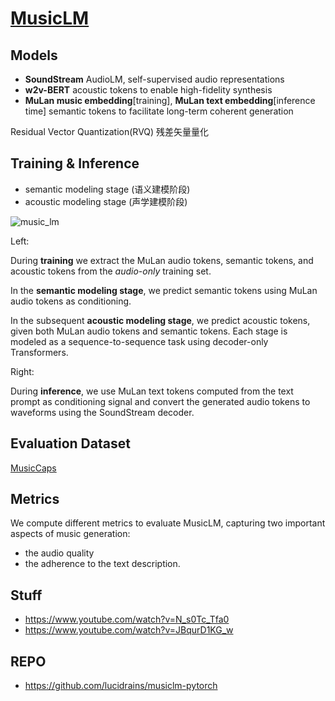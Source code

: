 # [MusicLM](https://arxiv.org/abs/2301.11325)

## Models

- **SoundStream** AudioLM, self-supervised audio representations
- **w2v-BERT** acoustic tokens to enable high-fidelity synthesis
- **MuLan music embedding**[training], **MuLan text embedding**[inference time] semantic tokens to facilitate long-term coherent generation

Residual Vector Quantization(RVQ) 残差矢量量化

## Training & Inference

- semantic modeling stage (语义建模阶段)
- acoustic modeling stage (声学建模阶段)

![music_lm](../img/music_lm.png)

Left:

During **training** we extract the MuLan audio tokens, semantic tokens, and acoustic tokens from the *audio-only* training set.

In the **semantic modeling stage**, we predict semantic tokens using MuLan audio tokens as conditioning.

In the subsequent **acoustic modeling stage**, we predict acoustic tokens, given both MuLan audio tokens and semantic tokens. Each stage is modeled as a sequence-to-sequence task using decoder-only Transformers.

Right:

During **inference**, we use MuLan text tokens computed from the text prompt as conditioning signal and convert the generated audio tokens to waveforms using the SoundStream decoder.

## Evaluation Dataset

[MusicCaps](https://www.kaggle.com/datasets/googleai/musiccaps)

## Metrics

We compute different metrics to evaluate MusicLM, capturing two important aspects of music generation:

- the audio quality
- the adherence to the text description.

## Stuff

- <https://www.youtube.com/watch?v=N_s0Tc_Tfa0>
- <https://www.youtube.com/watch?v=JBqurD1KG_w>

## REPO

- <https://github.com/lucidrains/musiclm-pytorch>
